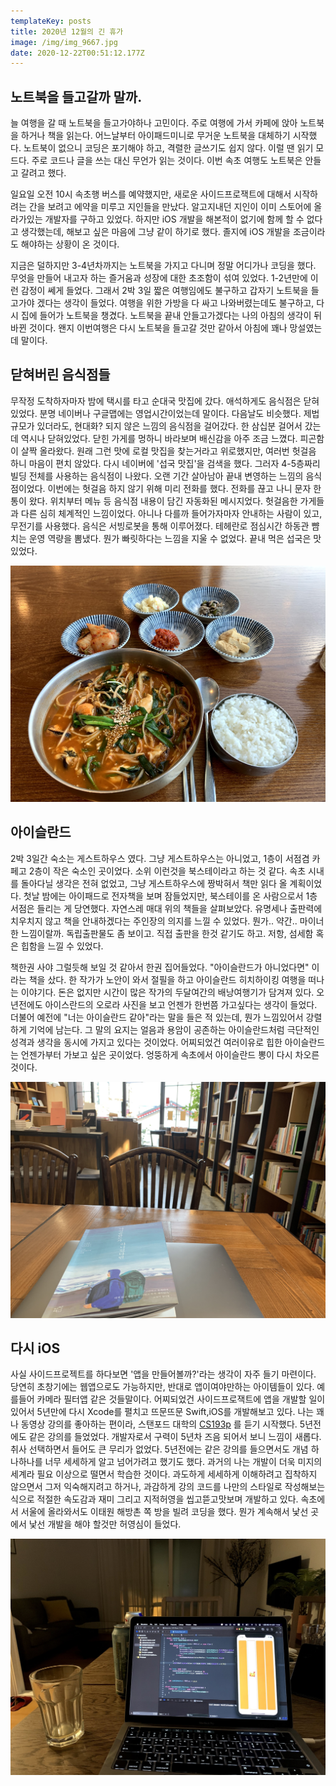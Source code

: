 ```yaml
---
templateKey: posts
title: 2020년 12월의 긴 휴가
image: /img/img_9667.jpg
date: 2020-12-22T00:51:12.177Z
---
```

## 노트북을 들고갈까 말까.

늘 여행을 갈 때 노트북을 들고가야하나 고민이다. 주로 여행에 가서 카페에 앉아 노트북을 하거나 책을 읽는다. 어느날부터 아이패드미니로 무거운 노트북을 대체하기 시작했다. 노트북이 없으니 코딩은 포기해야 하고, 격렬한 글쓰기도 쉽지 않다. 이럴 땐 읽기 모드다. 주로 코드나 글을 쓰는 대신 무언가 읽는 것이다. 이번 속초 여행도 노트북은 안들고 갈려고 했다.

일요일 오전 10시 속초행 버스를 예약했지만, 새로운 사이드프로잭트에 대해서 시작하려는 간을 보려고 에약을 미루고 지인들을 만났다. 알고지내던 지인이 이미 스토어에 올라가있는 개발자를 구하고 있었다. 하지만 iOS 개발을 해본적이 없기에 함께 할 수 없다고 생각했는데, 해보고 싶은 마음에 그냥 같이 하기로 했다. 졸지에 iOS 개발을 조금이라도 해야하는 상황이 온 것이다.

지금은 덜하지만 3-4년차까지는 노트북을 가지고 다니며 정말 어디가나 코딩을 했다. 무엇을 만들어 내고자 하는 즐거움과 성장에 대한 초조함이 섞여 있었다. 1-2년만에 이런 감정이 쎄게 들었다. 그래서 2박 3일 짧은 여행임에도 불구하고 갑자기 노트북을 들고가야 겠다는 생각이 들었다. 여행을 위한 가방을 다 싸고 나와버렸는데도 불구하고, 다시 집에 들어가 노트북을 챙겼다. 노트북을 끝내 안들고가겠다는 나의 아침의 생각이 뒤바뀐 것이다. 왠지 이번여행은 다시 노트북을 들고갈 것만 같아서 아침에 꽤나 망설였는데 말이다.

## 닫혀버린 음식점들

무작정 도착하자마자 밤에 택시를 타고 순대국 맛집에 갔다. 애석하게도 음식점은 닫혀 있었다. 분명 네이버나 구글맵에는 영업시간이었는데 말이다. 다음날도 비슷했다. 제법 규모가 있더라도, 현대화? 되지 않은 느낌의 음식점을 걸어갔다. 한 삼십분 걸어서 갔는데 역시나 닫혀있었다. 닫힌 가게를 멍하니 바라보며 배신감을 아주 조금 느꼈다. 피곤함이 살짝 올라왔다. 원래 그런 맛에 로컬 맛집을 찾는거라고 위로했지만, 여러번 헛걸음 하니 마음이 편치 않았다. 다시 네이버에 '섭국 맛집'을 검색을 했다. 그러자 4-5층짜리 빌딩 전체를 사용하는 음식점이 나왔다. 오랜 기간 살아남아 끝내 변영하는 느낌의 음식점이었다. 이번에는 헛걸음 하지 않기 위해 미리 전화를 했다. 전화를 끊고 나니 문자 한통이 왔다. 위치부터 메뉴 등 음식점 내용이 담긴 자동화된 메시지었다. 헛걸음한 가게들과 다른 심히 체계적인 느낌이었다. 아니나 다를까 들어가자마자 안내하는 사람이 있고, 무전기를 사용했다. 음식은 서빙로봇을 통해 이루어졌다. 테헤란로 점심시간 하동관 뺨치는 운영 역량을 뽐냈다. 뭔가 빠릿하다는 느낌을 지울 수 없었다. 끝내 먹은 섭국은 맛있었다.



![](/img/sub-soup.jpg)

## 아이슬란드

2박 3일간 숙소는 게스트하우스 였다. 그냥 게스트하우스는 아니었고, 1층이 서점겸 카페고 2층이 작은 숙소인 곳이었다. 소위 이런것을 북스테이라고 하는 것 같다. 속초 시내를 돌아다닐 생각은 전혀 없었고, 그냥 게스트하우스에 짱박혀서 책만 읽다 올 계획이었다. 첫날 밤에는 아이패드로 전자책을 보며 잠들었지만, 북스테이를 온 사람으로서 1층 서점은 들리는 게 당연했다. 자연스레 매대 위의 책들을 살펴보았다. 유명세나 출판력에 치우치지 않고 책을 안내하겠다는 주인장의 의지를 느낄 수 있었다. 뭔가.. 약간.. 마이너한 느낌이랄까. 독립출판물도 좀 보이고. 직접 출판을 한것 같기도 하고. 저항, 섬세함 혹은 힙함을 느낄 수 있었다.

책한권 사야 그럴듯해 보일 것 같아서 한권 집어들었다. "아이슬란드가 아니었다면" 이라는 책을 샀다. 한 작가가 노안이 와서 절필을 하고 아이슬란드 히치하이킹 여행을 떠나는 이야기다. 돈은 없지만 시간이 많은 작가의 두달여간의 배낭여행기가 담겨져 있다. 오년전에도 아이스란드의 오로라 사진을 보고 언젠가 한번쯤 가고싶다는 생각이 들었다. 더불어 예전에 "너는 아이슬란드 같아"라는 말을 들은 적 있는데, 뭔가 느낌있어서 강렬하게 기억에 남는다. 그 말의 요지는 얼음과 용암이 공존하는 아이슬란드처럼 극단적인 성격과 생각을 동시에 가지고 있다는 것이었다. 어찌되었건 여러이유로 힙한 아이슬란드는 언젠가부터 가보고 싶은 곳이었다. 엉뚱하게 속초에서 아이슬란드 뽕이 다시 차오른 것이다.

![](/img/img_9667.jpg)

## 다시 iOS

사실 사이드프로젝트를 하다보면 '앱을 만들어볼까?'라는 생각이 자주 들기 마련이다. 당연히 초창기에는 웹앱으로도 가능하지만, 반대로 앱이여야만하는 아이템들이 있다. 예를들어 카메라 필터앱 같은 것들말이다. 어찌되었건 사이드프로잭트에 앱을 개발할 일이 있어서 5년만에 다시 Xcode를 펼치고 뜨문뜨문 Swift,iOS를 개발해보고 있다. 나는 꽤나 동영상 강의를 좋아하는 편이라, 스탠포드 대학의 [CS193p](https://cs193p.sites.stanford.edu/)  를 듣기 시작했다. 5년전에도 같은 강의를 들었었다. 개발자로서 구력이 5년차 즈음 되어서 보니 느낌이 새롭다. 취사 선택하면서 들어도 큰 무리가 없었다. 5년전에는 같은 강의를 들으면서도 개념 하나하나를 너무 세세하게 알고 넘어가려고 했기도 했다. 과거의 나는 개발이 더욱 미지의 세계라 필요 이상으로 떨면서 학습한 것이다. 과도하게 세세하게 이해하려고 집착하지 않으면서 그저 익숙해지려고 하거나, 과감하게 강의 코드를 나만의 스타일로 작성해보는 식으로 적절한 속도감과 재미 그리고 지적허영을 씹고뜯고맛보며 개발하고 있다. 속초에서 서울에 올라와서도 이태원 해방촌 쪽 방을 빌려 코딩을 했다. 뭔가 계속해서 낯선 곳에서 낯선 개발을 해야 할것만 허영심이 들었다.



![](/img/desk.jpg)